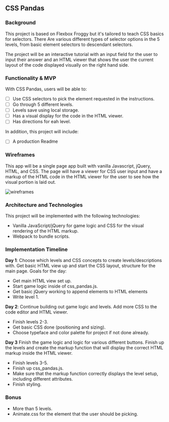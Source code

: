 ## CSS Pandas

### Background

This project is based on Flexbox Froggy but it's tailored to teach CSS basics for selectors. There Are various different types of selector options in the 5 levels, from basic element selectors to descendant selectors.

The project will be an interactive tutorial with an input field for the user to input their answer and an HTML viewer that shows the user the current layout of the code displayed visually on the right hand side.

### Functionality & MVP  

With CSS Pandas, users will be able to:

- [ ] Use CSS selectors to pick the element requested in the instructions.
- [ ] Go through 5 different levels.
- [ ] Levels save using local storage.
- [ ] Has a visual display for the code in the HTML viewer.
- [ ] Has directions for eah level.

In addition, this project will include:

- [ ] A production Readme

### Wireframes

This app will be a single page app built with vanilla Javascript, jQuery, HTML, and CSS. The page will have a viewer for CSS user input and have a markup of the HTML code in the HTML viewer for the user to see how the visual portion is laid out.

![wireframes](,./images/js_wireframe.png)

### Architecture and Technologies

This project will be implemented with the following technologies:

- Vanilla JavaScript/jQuery for game logic and CSS for the visual rendering of the HTML markup.
- Webpack to bundle scripts.

### Implementation Timeline

**Day 1**: Choose which levels and CSS concepts to create levels/descriptions with. Get basic HTML view up and start the CSS layout, structure for the main page. Goals for the day:

- Get main HTML view set up.
- Start game logic inside of css_pandas.js.
- Get basic jQuery working to append elements to HTML elements
- Write level 1.

**Day 2**: Continue building out game logic and levels. Add more CSS to the code editor and HTML viewer.

- Finish levels 2-3.
- Get basic CSS done (positioning and sizing).
- Choose typeface and color palette for project if not done already.

**Day 3** Finish the game logic and logic for various different buttons. Finish up the levels and create the markup function that will display the correct HTML markup inside the HTML viewer.

- Finish levels 3-5.
- Finish up css_pandas.js.
- Make sure that the markup function correctly displays the level setup, including different attributes.
- Finish styling.

### Bonus

- More than 5 levels.
- Animate.css for the element that the user should be picking.
